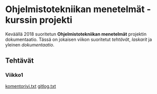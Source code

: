 # Ohjelmistotekniikan menetelmät -kurssin projekti

Keväällä 2018 suoritetun **Ohjelmistotekniikan menetelmät** projektin dokumentaatio. Tässä on jokaisen viikon suoritetut *tehtävät*, *laskarit* ja yleinen *dokumentaatio*.

## Tehtävät

### Viikko1
[komentorivi.txt](https://github.com/Antsax/otm-harjoitustyo/blob/master/laskarit/viikko1/komentorivi.txt)
[gitlog.txt](https://github.com/Antsax/otm-harjoitustyo/blob/master/laskarit/viikko1/gitlog.txt)

